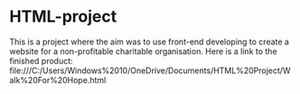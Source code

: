 # HTML-project
This is a project where the aim was to use front-end developing to create a website for a non-profitable charitable organisation.
Here is a link to the finished product: file:///C:/Users/Windows%2010/OneDrive/Documents/HTML%20Project/Walk%20For%20Hope.html
